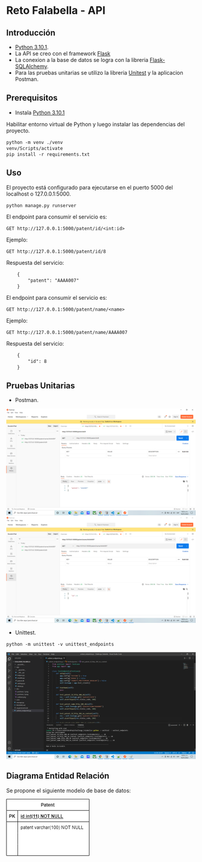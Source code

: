 # Reto Falabella - API

## Introducción

+ [Python 3.10.1](https://www.python.org/downloads/release/python-3101/).
+ La API se creo con el framework [Flask](https://flask.palletsprojects.com/en/2.0.x/)
+ La conexion a la base de datos se logra 
    con la libreria [Flask-SQLAlchemy](https://flask-sqlalchemy.palletsprojects.com/en/2.x/).
+ Para las pruebas unitarias se utilizo la libreria [Unitest](https://pypi.org/project/unittest2/) y la aplicacion Postman.    

## Prerequisitos

+ Instala [Python 3.10.1](https://www.python.org/downloads/release/python-3101/)

Habilitar entorno virtual de Python y luego instalar las dependencias del proyecto.

```commandline
python -m venv ./venv
venv/Scripts/activate
pip install -r requirements.txt
```
## Uso
El proyecto está configurado para ejecutarse en el puerto 5000 del localhost o 127.0.0.1:5000.

```commandline
python manage.py runserver
```

El endpoint para consumir el servicio es:

```commandline
GET http://127.0.0.1:5000/patent/id/<int:id>
```
Ejemplo:
```commandline
GET http://127.0.0.1:5000/patent/id/8
```
Respuesta del servicio:
```commandline
    {
        "patent": "AAAA007"
    }
```

El endpoint para consumir el servicio es:

```commandline
GET http://127.0.0.1:5000/patent/name/<name>
```
Ejemplo:
```commandline
GET http://127.0.0.1:5000/patent/name/AAAA007
```
Respuesta del servicio:
```commandline
    {
        "id": 8
    }
```

## Pruebas Unitarias

+ Postman.

![alt text](https://github.com/jmelo77/Challenge_Falabella/blob/main/doc/postman_1.png)
![alt text](https://github.com/jmelo77/Challenge_Falabella/blob/main/doc/postman_2.png)

+ Unittest.
```commandline
python -m unittest -v unittest_endpoints
```

![alt text](https://github.com/jmelo77/Challenge_Falabella/blob/main/doc/unittest.png)


## Diagrama Entidad Relación

Se propone el siguiente modelo de base de datos:

![alt text](https://github.com/jmelo77/Challenge_Falabella/blob/main/doc/Diagrama_ER_Falabella.png)

